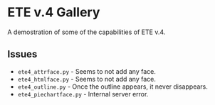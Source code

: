 # ETE v.4 Gallery

A demostration of some of the capabilities of ETE v.4.


## Issues

- `ete4_attrface.py` - Seems to not add any face.
- `ete4_htmlface.py` - Seems to not add any face.
- `ete4_outline.py` - Once the outline appears, it never disappears.
- `ete4_piechartface.py` - Internal server error.
